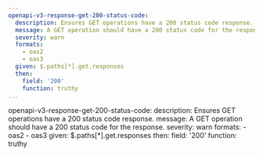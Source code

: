 ```yaml
---
openapi-v3-response-get-200-status-code:
  description: Ensures GET operations have a 200 status code response.
  message: A GET operation should have a 200 status code for the response.
  severity: warn
  formats:
    - oas2
    - oas3
  given: $.paths[*].get.responses
  then:
    field: '200'
    function: truthy
...
```

openapi-v3-response-get-200-status-code:
  description: Ensures GET operations have a 200 status code response.
  message: A GET operation should have a 200 status code for the response.
  severity: warn
  formats:
    - oas2
    - oas3
  given: $.paths[*].get.responses
  then:
    field: '200'
    function: truthy
